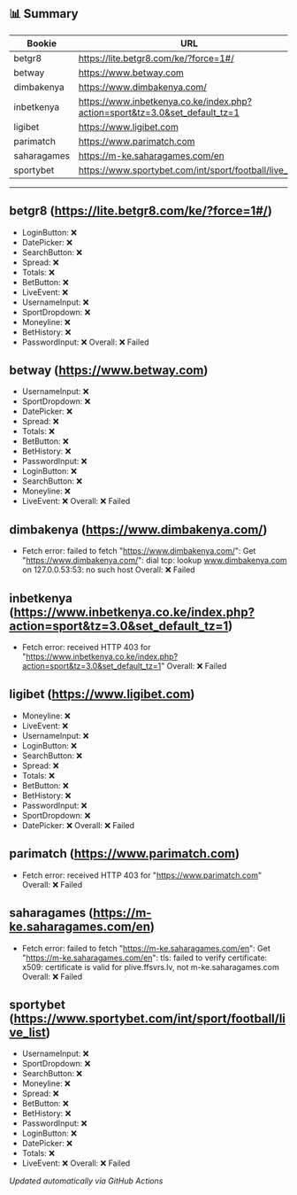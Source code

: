 ## 📊 Summary
| Bookie | URL | Status |
|--------|-----|--------|
| betgr8 | https://lite.betgr8.com/ke/?force=1#/ | ❌ |
| betway | https://www.betway.com | ❌ |
| dimbakenya | https://www.dimbakenya.com/ | ❌ |
| inbetkenya | https://www.inbetkenya.co.ke/index.php?action=sport&tz=3.0&set_default_tz=1 | ❌ |
| ligibet | https://www.ligibet.com | ❌ |
| parimatch | https://www.parimatch.com | ❌ |
| saharagames | https://m-ke.saharagames.com/en | ❌ |
| sportybet | https://www.sportybet.com/int/sport/football/live_list | ❌ |

---

## betgr8 (https://lite.betgr8.com/ke/?force=1#/)
- LoginButton: ❌
- DatePicker: ❌
- SearchButton: ❌
- Spread: ❌
- Totals: ❌
- BetButton: ❌
- LiveEvent: ❌
- UsernameInput: ❌
- SportDropdown: ❌
- Moneyline: ❌
- BetHistory: ❌
- PasswordInput: ❌
Overall: ❌ Failed

## betway (https://www.betway.com)
- UsernameInput: ❌
- SportDropdown: ❌
- DatePicker: ❌
- Spread: ❌
- Totals: ❌
- BetButton: ❌
- BetHistory: ❌
- PasswordInput: ❌
- LoginButton: ❌
- SearchButton: ❌
- Moneyline: ❌
- LiveEvent: ❌
Overall: ❌ Failed

## dimbakenya (https://www.dimbakenya.com/)
- Fetch error: failed to fetch "https://www.dimbakenya.com/": Get "https://www.dimbakenya.com/": dial tcp: lookup www.dimbakenya.com on 127.0.0.53:53: no such host
Overall: ❌ Failed

## inbetkenya (https://www.inbetkenya.co.ke/index.php?action=sport&tz=3.0&set_default_tz=1)
- Fetch error: received HTTP 403 for "https://www.inbetkenya.co.ke/index.php?action=sport&tz=3.0&set_default_tz=1"
Overall: ❌ Failed

## ligibet (https://www.ligibet.com)
- Moneyline: ❌
- LiveEvent: ❌
- UsernameInput: ❌
- LoginButton: ❌
- SearchButton: ❌
- Spread: ❌
- Totals: ❌
- BetButton: ❌
- BetHistory: ❌
- PasswordInput: ❌
- SportDropdown: ❌
- DatePicker: ❌
Overall: ❌ Failed

## parimatch (https://www.parimatch.com)
- Fetch error: received HTTP 403 for "https://www.parimatch.com"
Overall: ❌ Failed

## saharagames (https://m-ke.saharagames.com/en)
- Fetch error: failed to fetch "https://m-ke.saharagames.com/en": Get "https://m-ke.saharagames.com/en": tls: failed to verify certificate: x509: certificate is valid for plive.ffsvrs.lv, not m-ke.saharagames.com
Overall: ❌ Failed

## sportybet (https://www.sportybet.com/int/sport/football/live_list)
- UsernameInput: ❌
- SportDropdown: ❌
- SearchButton: ❌
- Moneyline: ❌
- Spread: ❌
- BetButton: ❌
- BetHistory: ❌
- PasswordInput: ❌
- LoginButton: ❌
- DatePicker: ❌
- Totals: ❌
- LiveEvent: ❌
Overall: ❌ Failed


_Updated automatically via GitHub Actions_
